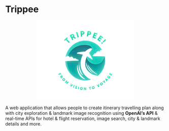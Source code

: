 # Trippee

<p align="center">
  <img height="250" src="Frontend/public/logo.png">
</p>

A web application that allows people to create itinerary travelling plan along with city
exploration & landmark image recognition using **OpenAI’s API** & real-time APIs for hotel & flight reservation,
image search, city & landmark details and more.
